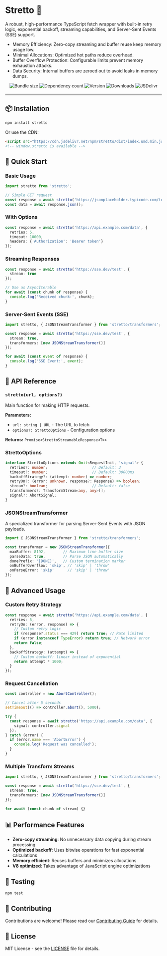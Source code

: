 # Stretto 🚀

A robust, high-performance TypeScript fetch wrapper with built-in retry logic, exponential backoff, streaming capabilities, and Server-Sent Events (SSE) support.

- Memory Efficiency: Zero-copy streaming and buffer reuse keep memory usage low.
- Minimal Allocations: Optimized hot paths reduce overhead.
- Buffer Overflow Protection: Configurable limits prevent memory exhaustion attacks.
- Data Security: Internal buffers are zeroed out to avoid leaks in memory dumps.

<div align="center" style="width:100%; text-align:center; margin-bottom:20px;">
  <img src="https://badgen.net/bundlephobia/minzip/stretto" alt="Bundle size" />
  <img src="https://badgen.net/bundlephobia/dependency-count/stretto" alt="Dependency count" />
  <img src="https://badgen.net/npm/v/stretto" alt="Version" />
  <img src="https://badgen.net/npm/dt/stretto" alt="Downloads" />
  <img src="https://data.jsdelivr.com/v1/package/npm/stretto/badge" alt="JSDelivr" />
</div>

<hr />

## 📦 Installation

```bash
npm install stretto
```

Or use the CDN:

```html
<script src="https://cdn.jsdelivr.net/npm/stretto/dist/index.umd.min.js"></script>
<!-- window.stretto is available -->
```

## 🚀 Quick Start

### Basic Usage

```typescript
import stretto from 'stretto';

// Simple GET request
const response = await stretto('https://jsonplaceholder.typicode.com/todos/1');
const data = await response.json();
```

### With Options

```typescript
const response = await stretto('https://api.example.com/data', {
  retries: 5,
  timeout: 10000,
  headers: {'Authorization': 'Bearer token'}
});
```

### Streaming Responses

```typescript
const response = await stretto('https://sse.dev/test', {
  stream: true
});

// Use as AsyncIterable
for await (const chunk of response) {
  console.log('Received chunk:', chunk);
}
```

### Server-Sent Events (SSE)

```typescript
import stretto, { JSONStreamTransformer } from 'stretto/transformers';

const response = await stretto('https://sse.dev/test', {
  stream: true,
  transformers: [new JSONStreamTransformer()]
});

for await (const event of response) {
  console.log('SSE Event:', event);
}
```

## 📖 API Reference

### `stretto(url, options?)`

Main function for making HTTP requests.

**Parameters:**
- `url: string | URL` - The URL to fetch
- `options?: StrettoOptions` - Configuration options

**Returns:** `Promise<StrettoStreamableResponse<T>>`

### StrettoOptions

```typescript
interface StrettoOptions extends Omit<RequestInit, 'signal'> {
  retries?: number;                    // Default: 3
  timeout?: number;                    // Default: 30000ms
  backoffStrategy?: (attempt: number) => number;
  retryOn?: (error: unknown, response?: Response) => boolean;
  stream?: boolean;                    // Default: false
  transformers?: TransformStream<any, any>[];
  signal?: AbortSignal;
}
```

### JSONStreamTransformer

A specialized transformer for parsing Server-Sent Events with JSON payloads.

```typescript
import { JSONStreamTransformer } from 'stretto/transformers';

const transformer = new JSONStreamTransformer({
  maxBuffer: 8192,        // Maximum line buffer size
  parseData: true,        // Parse JSON automatically
  donePrefix: '[DONE]',   // Custom termination marker
  onBufferOverflow: 'skip', // 'skip' | 'throw'
  onParseError: 'skip'      // 'skip' | 'throw'
});
```

## 🔧 Advanced Usage

### Custom Retry Strategy

```typescript
const response = await stretto('https://api.example.com/data', {
  retries: 5,
  retryOn: (error, response) => {
    // Custom retry logic
    if (response?.status === 429) return true; // Rate limited
    if (error instanceof TypeError) return true; // Network error
    return false;
  },
  backoffStrategy: (attempt) => {
    // Custom backoff: linear instead of exponential
    return attempt * 1000;
  }
});
```

### Request Cancellation

```typescript
const controller = new AbortController();

// Cancel after 5 seconds
setTimeout(() => controller.abort(), 5000);

try {
  const response = await stretto('https://api.example.com/data', {
    signal: controller.signal
  });
} catch (error) {
  if (error.name === 'AbortError') {
    console.log('Request was cancelled');
  }
}
```

### Multiple Transform Streams

```typescript
import stretto, { JSONStreamTransformer } from 'stretto/transformers';

const response = await stretto('https://sse.dev/test', {
  stream: true,
  transformers: [new JSONStreamTransformer()]
});

for await (const chunk of stream) {}
```

## 📊 Performance Features

- **Zero-copy streaming**: No unnecessary data copying during stream processing
- **Optimized backoff**: Uses bitwise operations for fast exponential calculations
- **Memory efficient**: Reuses buffers and minimizes allocations
- **V8 optimized**: Takes advantage of JavaScript engine optimizations

## 🧪 Testing

```bash
npm test
```

## 🤝 Contributing

Contributions are welcome! Please read our [Contributing Guide](CONTRIBUTING.md) for details.

## 📄 License

MIT License - see the [LICENSE](LICENSE) file for details.
